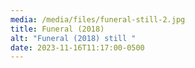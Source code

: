 ```yaml
---
media: /media/files/funeral-still-2.jpg
title: Funeral (2018)
alt: "Funeral (2018) still "
date: 2023-11-16T11:17:00-0500
---
```


